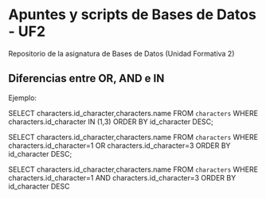 # Apuntes y scripts de Bases de Datos - UF2
Repositorio de la asignatura de Bases de Datos (Unidad Formativa 2)

## Diferencias entre OR, AND e IN
Ejemplo:

SELECT characters.id_character,characters.name
FROM `characters`
WHERE
	characters.id_character IN (1,3)
ORDER BY id_character DESC;


SELECT characters.id_character,characters.name
FROM `characters`
WHERE
	characters.id_character=1 OR characters.id_character=3
ORDER BY id_character DESC;

SELECT characters.id_character,characters.name
FROM `characters`
WHERE
	characters.id_character=1 AND characters.id_character=3
ORDER BY id_character DESC